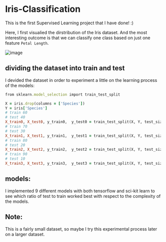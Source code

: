 # Iris-Classification
This is the first Supervised Learning project that I have done! :) 

Here, I first visualied the dirstribution of the Iris dataset. And the most interesting outcome is that we can classify one class based on just one feature `Petal Length`.

![image](https://github.com/mahdis-repo/Iris-Classification/assets/145799768/d5bb4fff-4cb1-4e9c-90dd-3f0aa6daf475)

## dividing the dataset into train and test
I devided the dataset in order to experiment a little on the learning process of the models:

```ruby
from sklearn.model_selection import train_test_split

X = iris.drop(columns = ['Species'])
Y = iris['Species']
# train 60
# test 40
X_train0, X_test0, y_train0,  y_test0 = train_test_split(X, Y, test_size = 0.4, random_state = 0)
# train 70
# test 30
X_train1, X_test1, y_train1,  y_test1 = train_test_split(X, Y, test_size = 0.3, random_state = 0)
# train 80
# test 20
X_train2, X_test2, y_train2,  y_test2 = train_test_split(X, Y, test_size = 0.2, random_state = 0)
# train 90
# test 10
X_train3, X_test3, y_train3,  y_test3 = train_test_split(X, Y, test_size = 0.1, random_state = 0)
```

## models:
I implemented 9 different models with both tensorflow and sci-kit learn to see which ratio of test to train worked best with respect to the complexity of the models.

## Note:
This is a fairly small dataset, so maybe I try this experimental process later on a larger dataset.
